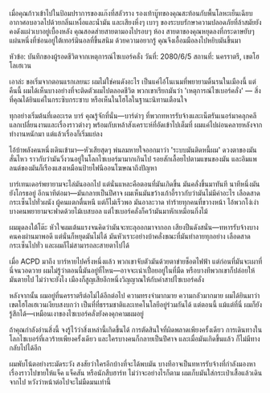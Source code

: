 เมื่อคุณก้าวเข้าไปในป้อมปราการของแก๊งที่สลัวราง รองเท้าบู๊ทของคุณสะท้อนกับพื้นโลหะเย็นเฉียบ อากาศอบอวลไปด้วยกลิ่นเหงื่อและน้ำมัน และเสียงหึ่งๆ เบาๆ ของระบบรักษาความปลอดภัยที่ล้าสมัยยังคงดังแผ่วเบาอยู่เบื้องหลัง คุณสอดส่ายสายตามองไปรอบๆ ห้อง สายตาของคุณหยุดลงที่กระดาษยับๆ แผ่นหนึ่งที่ซ่อนอยู่ใต้เทอร์มินอลที่ขึ้นสนิม ด้วยความอยากรู้ คุณจึงเอื้อมมือลงไปหยิบมันขึ้นมา

หัวข้อ: บันทึกของผู้รอดชีวิตจากเหตุการณ์ไซเบอร์คลั่ง
วันที่: 2080/6/5
สถานที่: นครราตรี, เขตโฮโลเฮเวน

เอาล่ะ ขอเริ่มจากตอนแรกเลยนะ ผมไม่ใช่คนดังอะไร เป็นแค่ไอ้โนเนมที่พยายามดิ้นรนในเมืองนี้ แต่คืนนี้ ผมได้เห็นบางอย่างที่จะติดตัวผมไปตลอดชีวิต พวกเขาเรียกมันว่า 'เหตุการณ์ไซเบอร์คลั่ง' — สิ่งที่คุณได้ยินแค่ในกระซิบกระซาบ หรือเห็นในโฮโลในฐานะนิทานเตือนใจ

ทุกอย่างเริ่มต้นที่เดอะเรด บาร์ คุณรู้จักที่นั่น—บาร์ดำๆ ที่พวกทหารรับจ้างและเน็ตรันเนอร์มาคลุกคลี แลกเปลี่ยนงานและเรื่องราวต่างๆ พร้อมกับเหล้าสังเคราะห์ที่อัดเข้าไปเต็มที่ ผมแค่ไปผ่อนคลายหลังจากทำงานหนักมา แต่แล้วเรื่องก็เริ่มแย่ลง

ไอ้บ้าพลังคนหนึ่งเดินเข้ามา—หัวเสียสุดๆ พ่นลมหายใจออกมาว่า 'ระบบมันติดหนี้ผม' ดวงตาของมันสั่นไหว ราวกับว่ามันวิ่งวนอยู่ในโลกไซเบอร์มามากเกินไป รอยสักเลื้อยไปตามแขนของมัน และอิมแพลนต์ของมันก็เรืองแสงเหมือนป้ายไฟนีออนโฆษณาถึงปัญหา

บาร์เทนเดอร์พยายามจะไล่มันออกไป แต่นั่นแหละคือตอนที่มันเกิดขึ้น มันคลั่งขึ้นมาทันที นาทีหนึ่งมันยังโกรธอยู่ อีกนาทีต่อมา—มันกลายเป็นปีศาจ ผมเห็นมันขว้างเก้าอี้ราวกับว่ามันไม่มีค่าอะไร เลือดสาดกระเซ็นไปทั่วผนัง ผู้คนแตกตื่นหนี แต่ก็ไม่เร็วพอ มันอาละวาด ทำร้ายทุกคนที่ขวางหน้า ไอ้พวกโง่เง่าบางคนพยายามจะฟาดด้วยไม้เบสบอล แต่ไซเบอร์คลั่งก็คว้ามันมาหักเหมือนกิ่งไม้

ผมมุดลงใต้โต๊ะ หัวใจผมเต้นแรงจนคิดว่ามันจะทะลุออกมาจากอก เสียงปืนดังสนั่น—ทหารรับจ้างบางคนคงผ่านมาพอดี แต่นั่นก็หยุดมันไม่ได้ มันหัวเราะอย่างบ้าคลั่งขณะที่มันทำลายทุกอย่าง เลือดสาดกระเซ็นไปทั่ว และผมก็ไม่สามารถละสายตาไปได้

เมื่อ ACPD มาถึง บาร์หายไปครึ่งหนึ่งแล้ว พวกเขาจับตัวมันด้วยตาข่ายช็อตไฟฟ้า แต่ก่อนที่มันจะเผาที่นี่จนวอดวาย ผมไม่รู้ว่าตอนนี้มันอยู่ที่ไหน—อาจจะเน่าเปื่อยอยู่ในที่มืด หรือบางทีพวกเขาก็ปล่อยให้มันตายไป ไม่ว่าจะยังไง เมืองก็สูญเสียอีกหนึ่งวิญญาณให้กับคำสาปไซเบอร์คลั่ง

หลังจากนั้น ผมอยู่ที่นครราตรีต่อไม่ได้อีกต่อไป ความทรงจำมากมาย ความกลัวมากมาย ผมได้ยินมาว่าเขตโฮโลเฮเวนเงียบสงบกว่า เป็นที่ที่ธรรมชาติและเทคโนโลยีอยู่ร่วมกันได้ แต่ตอนนี้ แม้แต่ที่นี่ ผมก็ยังรู้สึกได้—เหมือนเงาของไซเบอร์คลั่งยังคงคุกคามผมอยู่

ถ้าคุณกำลังอ่านสิ่งนี้ จงรู้ไว้ว่าสิ่งเหล่านี้เกิดขึ้นได้ การตัดสินใจที่ผิดพลาดเพียงครั้งเดียว การเดินทางในโลกไซเบอร์ที่เลวร้ายเพียงครั้งเดียว และใครบางคนก็กลายเป็นปีศาจ และเมื่อมันเกิดขึ้นแล้ว ก็ไม่มีทางกลับไปได้อีก

ผมพับโน้ตอย่างระมัดระวัง สงสัยว่าใครอีกบ้างที่จะได้พบมัน บางทีอาจเป็นทหารรับจ้างที่กำลังมองหาเรื่องราวไปขายให้แจ็ค แจ็คสัน หรือนักสืบฮาร์ท ไม่ว่าจะอย่างไรก็ตาม ผมเก็บมันใส่กระเป๋าเสื้อแล้วเดินจากไป หวังว่าหน้าต่อไปจะไม่มืดมนเท่านี้
